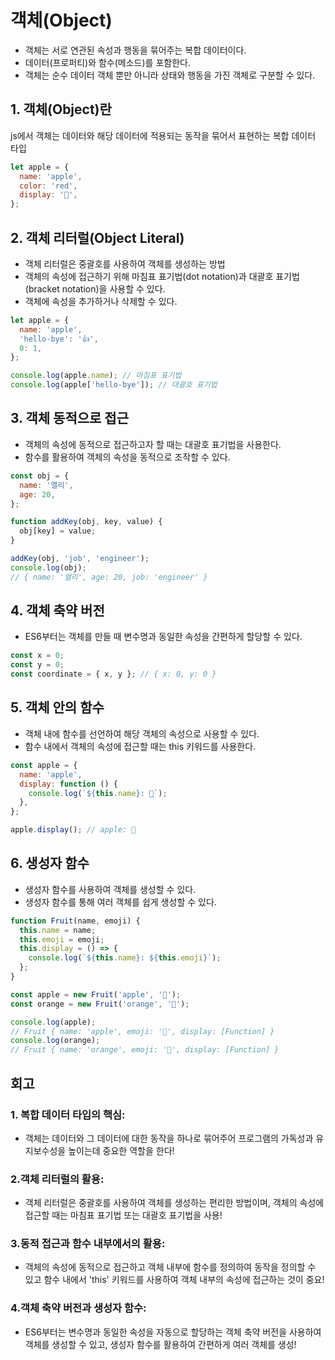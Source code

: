 # 객체(Object)

- 객체는 서로 연관된 속성과 행동을 묶어주는 복합 데이터이다.
- 데이터(프로퍼티)와 함수(메소드)를 포함한다.
- 객체는 순수 데이터 객체 뿐만 아니라 상태와 행동을 가진 객체로 구분할 수 있다.

## 1. 객체(Object)란

js에서 객체는 데이터와 해당 데이터에 적용되는 동작을 묶어서 표현하는 복합 데이터 타입

```jsx
let apple = {
  name: 'apple',
  color: 'red',
  display: '🍎',
};
```

## 2. 객체 리터럴(Object Literal)

- 객체 리터럴은 중괄호를 사용하여 객체를 생성하는 방법
- 객체의 속성에 접근하기 위해 마침표 표기법(dot notation)과 대괄호 표기법(bracket notation)을 사용할 수 있다.
- 객체에 속성을 추가하거나 삭제할 수 있다.

```jsx
let apple = {
  name: 'apple',
  'hello-bye': '👍',
  0: 1,
};

console.log(apple.name); // 마침표 표기법
console.log(apple['hello-bye']); // 대괄호 표기법
```

## 3. 객체 동적으로 접근

- 객체의 속성에 동적으로 접근하고자 할 때는 대괄호 표기법을 사용한다.
- 함수를 활용하여 객체의 속성을 동적으로 조작할 수 있다.

```jsx
const obj = {
  name: '엘리',
  age: 20,
};

function addKey(obj, key, value) {
  obj[key] = value;
}

addKey(obj, 'job', 'engineer');
console.log(obj);
// { name: '엘리', age: 20, job: 'engineer' }
```

## 4. 객체 축약 버전

- ES6부터는 객체를 만들 때 변수명과 동일한 속성을 간편하게 할당할 수 있다.

```jsx
const x = 0;
const y = 0;
const coordinate = { x, y }; // { x: 0, y: 0 }
```

## 5. 객체 안의 함수

- 객체 내에 함수를 선언하여 해당 객체의 속성으로 사용할 수 있다.
- 함수 내에서 객체의 속성에 접근할 때는 this 키워드를 사용한다.

```jsx
const apple = {
  name: 'apple',
  display: function () {
    console.log(`${this.name}: 🍎`);
  },
};

apple.display(); // apple: 🍎
```

## 6. 생성자 함수

- 생성자 함수를 사용하여 객체를 생성할 수 있다.
- 생성자 함수를 통해 여러 객체를 쉽게 생성할 수 있다.

```jsx
function Fruit(name, emoji) {
  this.name = name;
  this.emoji = emoji;
  this.display = () => {
    console.log(`${this.name}: ${this.emoji}`);
  };
}

const apple = new Fruit('apple', '🍎');
const orange = new Fruit('orange', '🍊');

console.log(apple);
// Fruit { name: 'apple', emoji: '🍎', display: [Function] }
console.log(orange);
// Fruit { name: 'orange', emoji: '🍊', display: [Function] }
```

## 회고

### 1. 복합 데이터 타입의 핵심:

- 객체는 데이터와 그 데이터에 대한 동작을 하나로 묶어주어 프로그램의 가독성과 유지보수성을 높이는데 중요한 역할을 한다!

### 2.객체 리터럴의 활용:

- 객체 리터럴은 중괄호를 사용하여 객체를 생성하는 편리한 방법이며, 객체의 속성에 접근할 때는 마침표 표기법 또는 대괄호 표기법을 사용!

### 3.동적 접근과 함수 내부에서의 활용:

- 객체의 속성에 동적으로 접근하고 객체 내부에 함수를 정의하여 동작을 정의할 수 있고 함수 내에서 'this' 키워드를 사용하여 객체 내부의 속성에 접근하는 것이 중요!

### 4.객체 축약 버전과 생성자 함수:

- ES6부터는 변수명과 동일한 속성을 자동으로 할당하는 객체 축약 버전을 사용하여 객체를 생성할 수 있고, 생성자 함수를 활용하여 간편하게 여러 객체를 생성!
